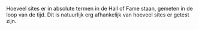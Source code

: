 Hoeveel sites er in absolute termen in de Hall of Fame staan, 
gemeten in de loop van de tijd. 
Dit is natuurlijk erg afhankelijk van hoeveel sites er getest zijn.
